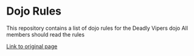 Dojo Rules
==========

This repository contains a list of dojo rules for the Deadly Vipers dojo
All members should read the rules

[Link to original page](https://github.com/deadlyvipers)
